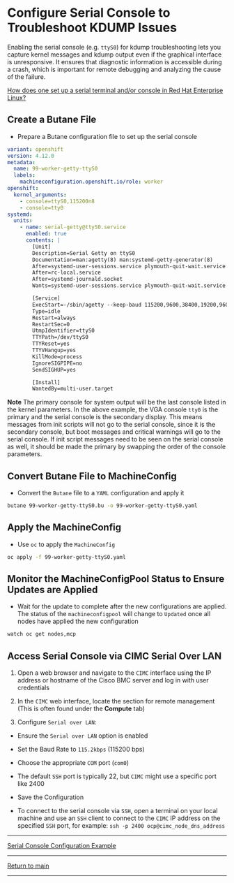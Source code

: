 # Configure Serial Console to Troubleshoot KDUMP Issues

Enabling the serial console (e.g. `ttyS0`) for kdump troubleshooting lets you capture kernel messages and kdump output even if the graphical interface is unresponsive. It ensures that diagnostic information is accessible during a crash, which is important for remote debugging and analyzing the cause of the failure.

[How does one set up a serial terminal and/or console in Red Hat Enterprise Linux?](https://access.redhat.com/articles/3166931)

## Create a Butane File

- Prepare a Butane configuration file to set up the serial console

```yaml
variant: openshift
version: 4.12.0
metadata:
  name: 99-worker-getty-ttyS0
  labels:
    machineconfiguration.openshift.io/role: worker
openshift:
  kernel_arguments:
    - console=ttyS0,115200n8
    - console=tty0
systemd:
  units:  
    - name: serial-getty@ttyS0.service
      enabled: true
      contents: |
        [Unit]
        Description=Serial Getty on ttyS0
        Documentation=man:agetty(8) man:systemd-getty-generator(8)
        After=systemd-user-sessions.service plymouth-quit-wait.service
        After=rc-local.service
        After=systemd-journald.socket
        Wants=systemd-user-sessions.service plymouth-quit-wait.service

        [Service]
        ExecStart=-/sbin/agetty --keep-baud 115200,9600,38400,19200,9600 ttyS0 $TERM
        Type=idle
        Restart=always
        RestartSec=0
        UtmpIdentifier=ttyS0
        TTYPath=/dev/ttyS0
        TTYReset=yes
        TTYVHangup=yes
        KillMode=process
        IgnoreSIGPIPE=no
        SendSIGHUP=yes

        [Install]
        WantedBy=multi-user.target
```

**Note** The primary console for system output will be the last console listed in the kernel parameters. In the above example, the VGA console `tty0` is the primary and the serial console is the secondary display. This means messages from init scripts will not go to the serial console, since it is the secondary console, but boot messages and critical warnings will go to the serial console. If init script messages need to be seen on the serial console as well, it should be made the primary by swapping the order of the console parameters.

## Convert Butane File to MachineConfig

- Convert the `Butane` file to a `YAML` configuration and apply it

```bash
butane 99-worker-getty-ttyS0.bu -o 99-worker-getty-ttyS0.yaml
```

## Apply the MachineConfig

- Use `oc` to apply the `MachineConfig`

```bash
oc apply -f 99-worker-getty-ttyS0.yaml
```

## Monitor the MachineConfigPool Status to Ensure Updates are Applied

- Wait for the update to complete after the new configurations are applied. The status of the `machineconfigpool` will change to `Updated` once all nodes have applied the new configuration

```bash
watch oc get nodes,mcp
```

## Access Serial Console via CIMC Serial Over LAN

1. Open a web browser and navigate to the `CIMC` interface using the IP address or hostname of the Cisco BMC server and log in with user credentials

2. In the `CIMC` web interface, locate the section for remote management (This is often found under the **Compute** tab)

3. Configure `Serial over LAN`:

- Ensure the `Serial over LAN` option is enabled

- Set the Baud Rate to `115.2kbps` (115200 bps)

- Choose the appropriate `COM` port (`com0`)

- The default `SSH` port is typically 22, but `CIMC` might use a specific port like 2400

- Save the Configuration

- To connect to the serial console via `SSH`, open a terminal on your local machine and use an `SSH` client to connect to the `CIMC` IP address on the specified `SSH` port, for example: `ssh -p 2400 ocp@cimc_node_dns_address`

---

[Serial Console Configuration Example](../examples/serial-console-conf/)

---

[Return to main](../README.md)

---
